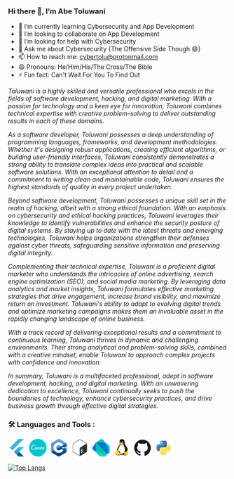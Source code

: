 ### Hi there 👋, I’m Abe Toluwani


- 🌱 I’m currently learning Cybersecurity and App Development
- 👯 I’m looking to collaborate on App Development
- 🤔 I’m looking for help with Cybersecurity
- 💬 Ask me about Cybersecurity {The Offensive Side Though 😄}
- 📫 How to reach me: cybertolu@protonmail.com
- 😄 Pronouns: He/Him/His/The Cross/The Bible
- ⚡ Fun fact: Can't Wait For You To Find Out


  
_Toluwani is a highly skilled and versatile professional who excels in the fields of software development, hacking, and digital marketing. With a passion for technology and a keen eye for innovation, Toluwani combines technical expertise with creative problem-solving to deliver outstanding results in each of these domains._

_As a software developer, Toluwani possesses a deep understanding of programming languages, frameworks, and development methodologies. Whether it's designing robust applications, creating efficient algorithms, or building user-friendly interfaces, Toluwani consistently demonstrates a strong ability to translate complex ideas into practical and scalable software solutions. With an exceptional attention to detail and a commitment to writing clean and maintainable code, Toluwani ensures the highest standards of quality in every project undertaken._

_Beyond software development, Toluwani possesses a unique skill set in the realm of hacking, albeit with a strong ethical foundation. With an emphasis on cybersecurity and ethical hacking practices, Toluwani leverages their knowledge to identify vulnerabilities and enhance the security posture of digital systems. By staying up to date with the latest threats and emerging technologies, Toluwani helps organizations strengthen their defenses against cyber threats, safeguarding sensitive information and preserving digital integrity._

_Complementing their technical expertise, Toluwani is a proficient digital marketer who understands the intricacies of online advertising, search engine optimization (SEO), and social media marketing. By leveraging data analytics and market insights, Toluwani formulates effective marketing strategies that drive engagement, increase brand visibility, and maximize return on investment. Toluwani's ability to adapt to evolving digital trends and optimize marketing campaigns makes them an invaluable asset in the rapidly changing landscape of online business._

_With a track record of delivering exceptional results and a commitment to continuous learning, Toluwani thrives in dynamic and challenging environments. Their strong analytical and problem-solving skills, combined with a creative mindset, enable Toluwani to approach complex projects with confidence and innovation._

_In summary, Toluwani is a multifaceted professional, adept in software development, hacking, and digital marketing. With an unwavering dedication to excellence, Toluwani continually seeks to push the boundaries of technology, enhance cybersecurity practices, and drive business growth through effective digital strategies._



### :hammer_and_wrench: Languages and Tools :
<div>
  <img src="https://github.com/devicons/devicon/blob/master/icons/flutter/flutter-original.svg" title="Flutter" alt="Flutter" width="40" height="40"/>&nbsp;
  <img src="https://github.com/devicons/devicon/blob/master/icons/canva/canva-original.svg" title="Canva" alt="Canva" width="40" height="40"/>&nbsp;
  <img src="https://github.com/devicons/devicon/blob/master/icons/cplusplus/cplusplus-original.svg" title="C Plus Plus" alt="C Plus Plus" width="40" height="40"/>&nbsp;
  <img src="https://github.com/devicons/devicon/blob/master/icons/bash/bash-original.svg" title="Bash" alt="Bash" width="40" height="40"/>&nbsp;
  <img src="https://github.com/devicons/devicon/blob/master/icons/dart/dart-original.svg" title="Dart" alt="Dart" width="40" height="40"/>&nbsp;
  <img src="https://github.com/devicons/devicon/blob/master/icons/linux/linux-original.svg" title="Linux" alt="Linux" width="40" height="40"/>&nbsp;
  <img src="https://github.com/devicons/devicon/blob/master/icons/github/github-original.svg" title="GitHub" alt="GitHub" width="40" height="40"/>&nbsp;
  <img src="https://github.com/devicons/devicon/blob/master/icons/python/python-original.svg" title="Python" alt="Python" width="40" height="40"/>&nbsp;
<!--   <img src="https://github.com/devicons/devicon/blob/master/icons/kotlin/kotlin-original.svg" title="Kotlin" alt="Kotlin" width="40" height="40"/>&nbsp; -->
  
</div>





[![Top Langs](https://github-readme-stats.vercel.app/api/top-langs/?username=abetoluwani&layout=compact)](https://github.com/anuraghazra/github-readme-stats)


